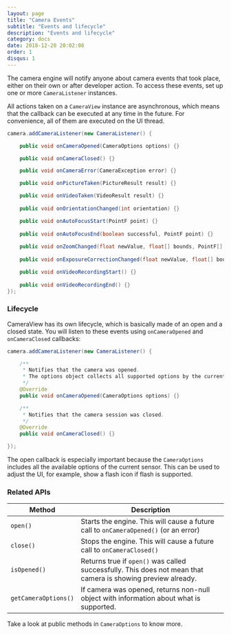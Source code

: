 ```yaml
---
layout: page
title: "Camera Events"
subtitle: "Events and lifecycle"
description: "Events and lifecycle"
category: docs
date: 2018-12-20 20:02:08
order: 1
disqus: 1
---
```


The camera engine will notify anyone about camera events that took place, either on their own or
after developer action. To access these events, set up one or more `CameraListener` instances.

All actions taken on a `CameraView` instance are asynchronous, which means that the callback can be
executed at any time in the future. For convenience, all of them are executed on the UI thread.

```java
camera.addCameraListener(new CameraListener() {

    public void onCameraOpened(CameraOptions options) {}

    public void onCameraClosed() {}

    public void onCameraError(CameraException error) {}

    public void onPictureTaken(PictureResult result) {}

    public void onVideoTaken(VideoResult result) {}
    
    public void onOrientationChanged(int orientation) {}

    public void onAutoFocusStart(PointF point) {}
    
    public void onAutoFocusEnd(boolean successful, PointF point) {}
    
    public void onZoomChanged(float newValue, float[] bounds, PointF[] fingers) {}
    
    public void onExposureCorrectionChanged(float newValue, float[] bounds, PointF[] fingers) {}

    public void onVideoRecordingStart() {}
    
    public void onVideoRecordingEnd() {}
});
```

### Lifecycle

CameraView has its own lifecycle, which is basically made of an open and a closed state.
You will listen to these events using `onCameraOpened` and `onCameraClosed` callbacks:

```java
camera.addCameraListener(new CameraListener() {

    /**
     * Notifies that the camera was opened.
     * The options object collects all supported options by the current camera.
     */
    @Override
    public void onCameraOpened(CameraOptions options) {}

    /**
     * Notifies that the camera session was closed.
     */
    @Override
    public void onCameraClosed() {}

});
```

The open callback is especially important because the `CameraOptions` includes all the available
options of the current sensor. This can be used to adjust the UI, for example, show a flash icon
if flash is supported.

### Related APIs

|Method|Description|
|------|-----------|
|`open()`|Starts the engine. This will cause a future call to `onCameraOpened()` (or an error)|
|`close()`|Stops the engine. This will cause a future call to `onCameraClosed()`|
|`isOpened()`|Returns true if `open()` was called successfully. This does not mean that camera is showing preview already.|
|`getCameraOptions()`|If camera was opened, returns non-null object with information about what is supported.|

Take a look at public methods in `CameraOptions` to know more.

